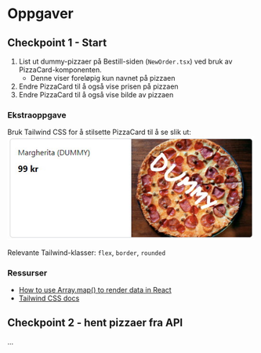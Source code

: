 # Oppgaver

## Checkpoint 1 - Start

1. List ut dummy-pizzaer på Bestill-siden (`NewOrder.tsx`) ved bruk av PizzaCard-komponenten.
   - Denne viser foreløpig kun navnet på pizzaen
2. Endre PizzaCard til å også vise prisen på pizzaen
3. Endre PizzaCard til å også vise bilde av pizzaen

### Ekstraoppgave

Bruk Tailwind CSS for å stilsette PizzaCard til å se slik ut:
![](/docs/assets/pizzacard.jpg)

Relevante Tailwind-klasser: `flex`, `border`, `rounded`

### Ressurser

- [How to use Array.map() to render data in React ](https://linguinecode.com/post/how-to-use-map-react)
- [Tailwind CSS docs](https://tailwindcss.com/)

## Checkpoint 2 - hent pizzaer fra API

...
